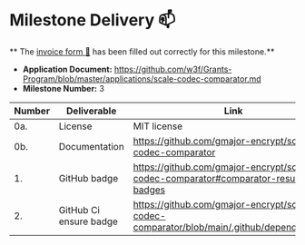 
# Milestone Delivery :mailbox:

**
The [invoice form :pencil:](https://docs.google.com/forms/d/e/1FAIpQLSfmNYaoCgrxyhzgoKQ0ynQvnNRoTmgApz9NrMp-hd8mhIiO0A/viewform)
has been filled out correctly for this milestone.**

* **Application Document:** https://github.com/w3f/Grants-Program/blob/master/applications/scale-codec-comparator.md
* **Milestone Number:** 3


| Number | Deliverable            | Link                                                                                      | Notes |
|--------|------------------------|-------------------------------------------------------------------------------------------|-------|
| 0a.    | License                | MIT license                                                                               | MIT   |
| 0b.    | Documentation          | https://github.com/gmajor-encrypt/scale-codec-comparator                                  |       |
| 1.     | GitHub badge           | https://github.com/gmajor-encrypt/scale-codec-comparator#comparator-result-badges         |       |
| 2.     | GitHub Ci ensure badge | https://github.com/gmajor-encrypt/scale-codec-comparator/blob/main/.github/dependabot.yml |       |
